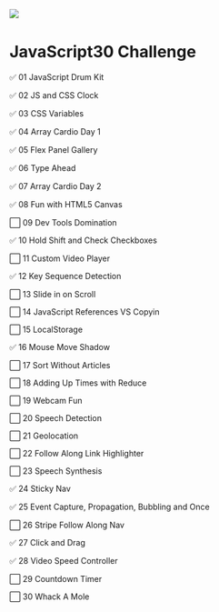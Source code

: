 [﻿![](https://javascript30.com/images/JS3-social-share.png)](https://JavaScript30.com)

# JavaScript30 Challenge

✅ 01 JavaScript Drum Kit

✅ 02 JS and CSS Clock

✅ 03 CSS Variables

✅ 04 Array Cardio Day 1

✅ 05 Flex Panel Gallery

✅ 06 Type Ahead

✅ 07 Array Cardio Day 2

✅ 08 Fun with HTML5 Canvas

⬜️ 09 Dev Tools Domination

✅ 10 Hold Shift and Check Checkboxes

⬜️ 11 Custom Video Player

✅ 12 Key Sequence Detection

⬜️ 13 Slide in on Scroll

⬜️ 14 JavaScript References VS Copyin

⬜️ 15 LocalStorage

✅ 16 Mouse Move Shadow

⬜️ 17 Sort Without Articles

⬜️ 18 Adding Up Times with Reduce

⬜️ 19 Webcam Fun

⬜️ 20 Speech Detection

⬜️ 21 Geolocation

⬜️ 22 Follow Along Link Highlighter

⬜️ 23 Speech Synthesis

✅ 24 Sticky Nav

✅ 25 Event Capture, Propagation, Bubbling and Once

⬜️ 26 Stripe Follow Along Nav

✅ 27 Click and Drag

✅ 28 Video Speed Controller

⬜️ 29 Countdown Timer

⬜️ 30 Whack A Mole
